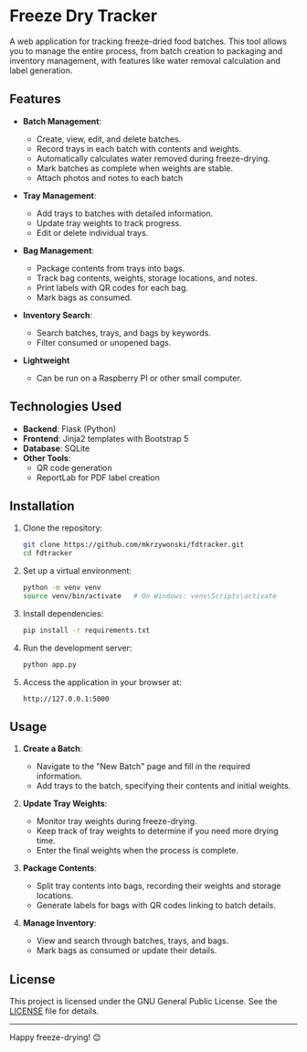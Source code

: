 # Freeze Dry Tracker

A web application for tracking freeze-dried food batches. This tool allows you to manage the entire process, from batch creation to packaging and inventory management, with features like water removal calculation and label generation.

## Features

- **Batch Management**:
  - Create, view, edit, and delete batches.
  - Record trays in each batch with contents and weights.
  - Automatically calculates water removed during freeze-drying.
  - Mark batches as complete when weights are stable.
  - Attach photos and notes to each batch
    
- **Tray Management**:
  - Add trays to batches with detailed information.
  - Update tray weights to track progress.
  - Edit or delete individual trays.

- **Bag Management**:
  - Package contents from trays into bags.
  - Track bag contents, weights, storage locations, and notes.
  - Print labels with QR codes for each bag.
  - Mark bags as consumed.

- **Inventory Search**:
  - Search batches, trays, and bags by keywords.
  - Filter consumed or unopened bags.

- **Lightweight**
  - Can be run on a Raspberry PI or other small computer.

## Technologies Used

- **Backend**: Flask (Python)
- **Frontend**: Jinja2 templates with Bootstrap 5
- **Database**: SQLite
- **Other Tools**:
  - QR code generation
  - ReportLab for PDF label creation

## Installation

1. Clone the repository:
   ```bash
   git clone https://github.com/mkrzywonski/fdtracker.git
   cd fdtracker
   ```

2. Set up a virtual environment:
   ```bash
   python -m venv venv
   source venv/bin/activate   # On Windows: venv\Scripts\activate
   ```

3. Install dependencies:
   ```bash
   pip install -r requirements.txt
   ```

4. Run the development server:
   ```bash
   python app.py
   ```

5. Access the application in your browser at:
   ```
   http://127.0.0.1:5000
   ```

## Usage

1. **Create a Batch**:
   - Navigate to the "New Batch" page and fill in the required information.
   - Add trays to the batch, specifying their contents and initial weights.

2. **Update Tray Weights**:
   - Monitor tray weights during freeze-drying.
   - Keep track of tray weights to determine if you need more drying time.
   - Enter the final weights when the process is complete.

3. **Package Contents**:
   - Split tray contents into bags, recording their weights and storage locations.
   - Generate labels for bags with QR codes linking to batch details.

4. **Manage Inventory**:
   - View and search through batches, trays, and bags.
   - Mark bags as consumed or update their details.

## License

This project is licensed under the GNU General Public License. See the [LICENSE](LICENSE) file for details.

---

Happy freeze-drying! 😊
